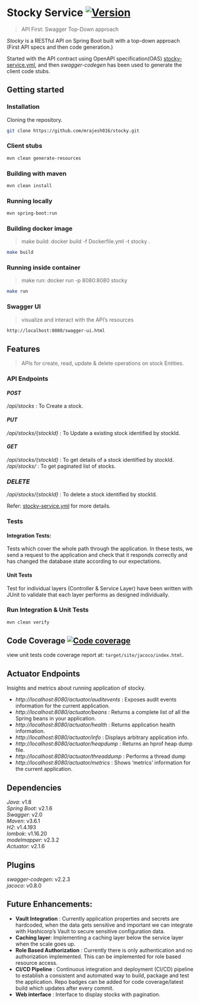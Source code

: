 # Stocky Service [![Version](https://img.shields.io/badge/version-1.0.0-green.svg)](https://github.com/mrajesh016/stocky)
> API First: Swagger Top-Down approach

*Stocky* is a RESTful API on Spring Boot built with a top-down approach (First API specs and then code generation.)  

Started with the API contract using OpenAPI specification(OAS) [stocky-service.yml](/src/main/resources/swagger/stocky-service.yml), and then *swagger-codegen* has been used to generate the client code stubs.

## Getting started

### Installation

  Cloning the repository.
  ```bash
  git clone https://github.com/mrajesh016/stocky.git
  ```
### Client stubs
  
  ```bash
  mvn clean generate-resources
  ```
### Building with maven

  ```bash
  mvn clean install
  ```  
### Running locally
  
  ```bash
  mvn spring-boot:run
  ```
### Building docker image
  > make build: docker build -f Dockerfile.yml -t stocky .
  
  ```bash
  make build
  ```
### Running inside container
  > make run: docker run -p 8080:8080 stocky
  
  ```bash
  make run
  ```
  
### Swagger UI  
> visualize and interact with the API’s resources 

   ```bash
   http://localhost:8080/swagger-ui.html
   ```

## Features
> APIs for create, read, update & delete operations on stock Entities.

### API Endpoints

#### *POST*
*/api/stocks* : To Create a stock.

#### *PUT*
*/api/stocks/{stockId}* : To Update a existing stock identified by stockId.

#### *GET*
*/api/stocks/{stockId}* : To get details of a stock identified by stockId.\
*/api/stocks/* : To get paginated list of stocks.

### *DELETE*
*/api/stocks/{stockId}* : To delete a stock identified by stockId.

Refer: [stocky-service.yml](/src/main/resources/swagger/stocky-service.yml) for more details.

### Tests

#### **Integration Tests**: 
Tests which cover the whole path through the application. 
In these tests, we send a request to the application and check that it 
responds correctly and has changed the database state according to our expectations.

#### **Unit Tests**
Test for individual layers (Controller & Service Layer) have been written with JUnit to validate that 
each layer performs as designed individually.

### Run Integration & Unit Tests
   
   ```bash
   mvn clean verify
   ```

## Code Coverage [![Code coverage](https://img.shields.io/badge/code%20coverage-97%25-brightgreen.svg)](https://htmlpreview.github.io/?https://github.com/mrajesh016/stocky/blob/master/jacoco.html)

view unit tests code coverage report at: `target/site/jacoco/index.html`.

## Actuator Endpoints
Insights and metrics about running application of stocky.

* *http://localhost:8080/actuator/auditevents*  : Exposes audit events information for the current application.
* *http://localhost:8080/actuator/beans*  : Returns a complete list of all the Spring beans in your application.
* *http://localhost:8080/actuator/health* : Returns application health information. 
* *http://localhost:8080/actuator/info*   : Displays arbitrary application info.
* *http://localhost:8080/actuator/heapdump* : Returns an hprof heap dump file.
* *http://localhost:8080/actuator/threaddump* : Performs a thread dump
* *http://localhost:8080/actuator/metrics*  : Shows ‘metrics’ information for the current application.

## Dependencies

*Java*: v1.8\
*Spring Boot*: v2.1.6\
*Swagger*:  v2.0\
*Maven*:  v3.6.1\
*H2*:  v1.4.193\
*lombok*:  v1.16.20\
*modelmapper*:  v2.3.2\
*Actuator*:  v2.1.6

## Plugins

*swagger-codegen*:  v2.2.3\
*jacoco*:  v0.8.0

## Future Enhancements:

* **Vault Integration** : Currently application properties and secrets are hardcoded, when the data gets sensitive and important we can integrate with Hashicorp’s Vault to secure sensitive configuration data. 
* **Caching layer**: Implementing a caching layer below the service layer when the scale goes up.
* **Role Based Authorization** : Currently there is only authentication and no authorization implemented. This can be implemented for role based resource access.
* **CI/CD Pipeline** : Continuous integration and deployment (CI/CD) pipeline to establish a consistent and automated way to build, package and test the application. Repo badges can be added for code coverage/latest build which updates after every commit.  
* **Web interface** : Interface to display stocks with pagination.
